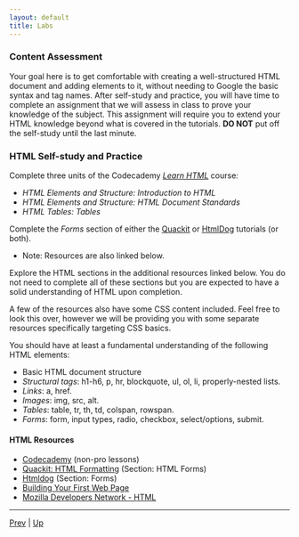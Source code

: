 ```yaml
---
layout: default
title: Labs
---
```


### Content Assessment

Your goal here is to get comfortable with creating a well-structured HTML document and adding elements to it, without needing to Google the basic syntax and tag names.  After self-study and practice, you will have time to complete an assignment that we will assess in class to prove your knowledge of the subject. This assignment will require you to extend your HTML knowledge beyond what is covered in the tutorials.  **DO NOT** put off the self-study until the last minute.

### HTML Self-study and Practice
Complete three units of the Codecademy _[Learn HTML][Codecademy]_ course:
* _HTML Elements and Structure: Introduction to HTML_
* _HTML Elements and Structure: HTML Document Standards_
* _HTML Tables: Tables_  

Complete the _Forms_ section of either the [Quackit][quackit] or [HtmlDog][Htmldog] tutorials (or both).
* Note: Resources are also linked below.

Explore the HTML sections in the additional resources linked below. You do not need to complete all of these sections but you are expected to have a solid understanding of HTML upon completion.

A few of the resources also have some CSS content included. Feel free to look this over, however we will be providing you with some separate resources specifically targeting CSS basics.

You should have at least a fundamental understanding of the following HTML elements:

* Basic HTML document structure
* *Structural tags*: h1-h6, p, hr, blockquote, ul, ol, li, properly-nested lists.
* *Links*: a, href.
* *Images*: img, src, alt.
* *Tables*: table, tr, th, td, colspan, rowspan.
* *Forms*: form, input types, radio, checkbox, select/options, submit.

#### HTML Resources
* [Codecademy][Codecademy] (non-pro lessons)
* [Quackit: HTML Formatting][quackit] (Section: HTML Forms)
* [Htmldog][Htmldog] (Section: Forms)
* [Building Your First Web Page][BuildingYourFirstWebPage]
* [Mozilla Developers Network - HTML][Mozilla]


[quackit]:http://www.quackit.com/html/tutorial/html_formatting.cfm
[Codecademy]: https://www.codecademy.com/learn/learn-html
[Htmldog]: http://htmldog.com/guides/html/beginner/
[BuildingYourFirstWebPage]: http://learn.shayhowe.com/html-css/building-your-first-web-page/
[Mozilla]: https://developer.mozilla.org/en-US/Learn/HTML

<hr>

[Prev](htmlForms.md) | [Up](README.md)

